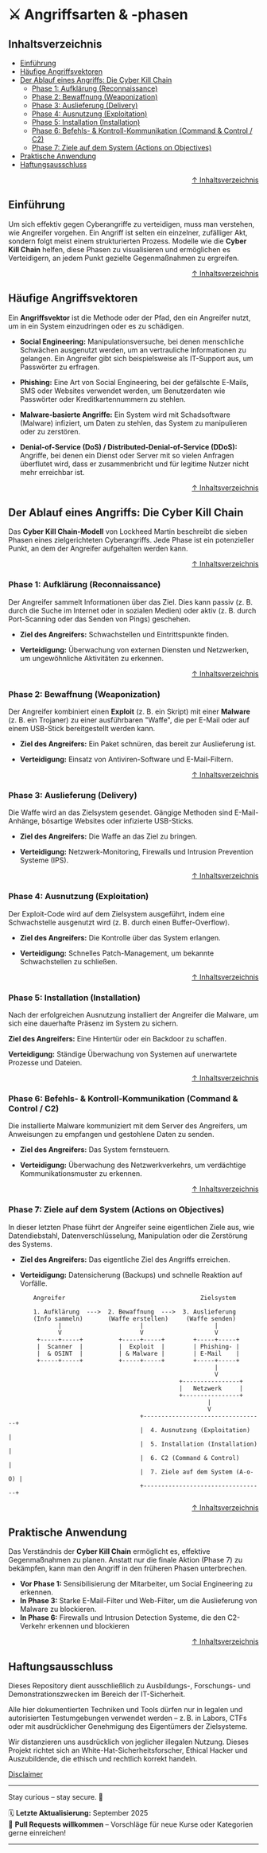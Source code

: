 # ⚔️ Angriffsarten & -phasen
## Inhaltsverzeichnis
- [Einführung](#einführung)
- [Häufige Angriffsvektoren](#häufige-angriffsvektoren)
- [Der Ablauf eines Angriffs: Die Cyber Kill Chain](#der-ablauf-eines-angriffs-die-cyber-kill-chain)
    - [Phase 1: Aufklärung (Reconnaissance)](#phase-1-aufklärung-reconnaissance)
    - [Phase 2: Bewaffnung (Weaponization)](#phase-2-bewaffnung-weaponization)
    - [Phase 3: Auslieferung (Delivery)](#phase-3-auslieferung-delivery)
    - [Phase 4: Ausnutzung (Exploitation)](#phase-4-ausnutzung-exploitation)
    - [Phase 5: Installation (Installation)](#phase-5-installation-installation)
    - [Phase 6: Befehls- & Kontroll-Kommunikation (Command & Control / C2)](#phase-6-befehls---kontroll-kommunikation-command--control--c2)
    - [Phase 7: Ziele auf dem System (Actions on Objectives)](#phase-7-ziele-auf-dem-system-actions-on-objectives)
- [Praktische Anwendung](#praktische-anwendung)
- [Haftungsausschluss](#haftungsausschluss)


<div align=right>

[↑ Inhaltsverzeichnis](#inhaltsverzeichnis)

</div>


## Einführung
Um sich effektiv gegen Cyberangriffe zu verteidigen, muss man verstehen, wie Angreifer vorgehen. Ein Angriff ist selten ein einzelner, zufälliger Akt, sondern folgt meist einem strukturierten Prozess. Modelle wie die **Cyber Kill Chain** helfen, diese Phasen zu visualisieren und ermöglichen es Verteidigern, an jedem Punkt gezielte Gegenmaßnahmen zu ergreifen.


<div align=right>

[↑ Inhaltsverzeichnis](#inhaltsverzeichnis)

</div>


## Häufige Angriffsvektoren
Ein **Angriffsvektor** ist die Methode oder der Pfad, den ein Angreifer nutzt, um in ein System einzudringen oder es zu schädigen.

- **Social Engineering:** Manipulationsversuche, bei denen menschliche Schwächen ausgenutzt werden, um an vertrauliche Informationen zu gelangen. Ein Angreifer gibt sich beispielsweise als IT-Support aus, um Passwörter zu erfragen.

- **Phishing:** Eine Art von Social Engineering, bei der gefälschte E-Mails, SMS oder Websites verwendet werden, um Benutzerdaten wie Passwörter oder Kreditkartennummern zu stehlen.

- **Malware-basierte Angriffe:** Ein System wird mit Schadsoftware (Malware) infiziert, um Daten zu stehlen, das System zu manipulieren oder zu zerstören.

- **Denial-of-Service (DoS) / Distributed-Denial-of-Service (DDoS):** Angriffe, bei denen ein Dienst oder Server mit so vielen Anfragen überflutet wird, dass er zusammenbricht und für legitime Nutzer nicht mehr erreichbar ist.

<div align=right>

[↑ Inhaltsverzeichnis](#inhaltsverzeichnis)

</div>


## Der Ablauf eines Angriffs: Die Cyber Kill Chain
Das **Cyber Kill Chain-Modell** von Lockheed Martin beschreibt die sieben Phasen eines zielgerichteten Cyberangriffs. Jede Phase ist ein potenzieller Punkt, an dem der Angreifer aufgehalten werden kann.


<div align=right>

[↑ Inhaltsverzeichnis](#inhaltsverzeichnis)

</div>

### Phase 1: Aufklärung (Reconnaissance)
Der Angreifer sammelt Informationen über das Ziel. Dies kann passiv (z. B. durch die Suche im Internet oder in sozialen Medien) oder aktiv (z. B. durch Port-Scanning oder das Senden von Pings) geschehen.

- **Ziel des Angreifers:** Schwachstellen und Eintrittspunkte finden.

- **Verteidigung:** Überwachung von externen Diensten und Netzwerken, um ungewöhnliche Aktivitäten zu erkennen.


<div align=right>

[↑ Inhaltsverzeichnis](#inhaltsverzeichnis)

</div>


### Phase 2: Bewaffnung (Weaponization)
Der Angreifer kombiniert einen **Exploit** (z. B. ein Skript) mit einer **Malware** (z. B. ein Trojaner) zu einer ausführbaren "Waffe", die per E-Mail oder auf einem USB-Stick bereitgestellt werden kann.

- **Ziel des Angreifers:** Ein Paket schnüren, das bereit zur Auslieferung ist.

- **Verteidigung:** Einsatz von Antiviren-Software und E-Mail-Filtern.


<div align=right>

[↑ Inhaltsverzeichnis](#inhaltsverzeichnis)

</div>


### Phase 3: Auslieferung (Delivery)
Die Waffe wird an das Zielsystem gesendet. Gängige Methoden sind E-Mail-Anhänge, bösartige Websites oder infizierte USB-Sticks.

- **Ziel des Angreifers:** Die Waffe an das Ziel zu bringen.

- **Verteidigung:** Netzwerk-Monitoring, Firewalls und Intrusion Prevention Systeme (IPS).



<div align=right>

[↑ Inhaltsverzeichnis](#inhaltsverzeichnis)

</div>


### Phase 4: Ausnutzung (Exploitation)
Der Exploit-Code wird auf dem Zielsystem ausgeführt, indem eine Schwachstelle ausgenutzt wird (z. B. durch einen Buffer-Overflow).

- **Ziel des Angreifers:** Die Kontrolle über das System erlangen.

- **Verteidigung:** Schnelles Patch-Management, um bekannte Schwachstellen zu schließen.


<div align=right>

[↑ Inhaltsverzeichnis](#inhaltsverzeichnis)

</div>


### Phase 5: Installation (Installation)
Nach der erfolgreichen Ausnutzung installiert der Angreifer die Malware, um sich eine dauerhafte Präsenz im System zu sichern.

**Ziel des Angreifers:** Eine Hintertür oder ein Backdoor zu schaffen.

**Verteidigung:** Ständige Überwachung von Systemen auf unerwartete Prozesse und Dateien.



<div align=right>

[↑ Inhaltsverzeichnis](#inhaltsverzeichnis)

</div>


### Phase 6: Befehls- & Kontroll-Kommunikation (Command & Control / C2)
Die installierte Malware kommuniziert mit dem Server des Angreifers, um Anweisungen zu empfangen und gestohlene Daten zu senden.

- **Ziel des Angreifers:** Das System fernsteuern.

- **Verteidigung:** Überwachung des Netzwerkverkehrs, um verdächtige Kommunikationsmuster zu erkennen.



<div align=right>

[↑ Inhaltsverzeichnis](#inhaltsverzeichnis)

</div>


### Phase 7: Ziele auf dem System (Actions on Objectives)
In dieser letzten Phase führt der Angreifer seine eigentlichen Ziele aus, wie Datendiebstahl, Datenverschlüsselung, Manipulation oder die Zerstörung des Systems.

- **Ziel des Angreifers:** Das eigentliche Ziel des Angriffs erreichen.

- **Verteidigung:** Datensicherung (Backups) und schnelle Reaktion auf Vorfälle.

```text
       Angreifer                                      Zielsystem

       1. Aufklärung  --->  2. Bewaffnung  --->  3. Auslieferung
       (Info sammeln)       (Waffe erstellen)     (Waffe senden)
              |                      |                    |
              V                      V                    V
        +-----+-----+          +-----+-----+        +-----+-----+
        |  Scanner  |          |  Exploit  |        | Phishing- |
        |  & OSINT  |          | & Malware |        | E-Mail    |
        +-----+-----+          +-----+-----+        +-----+-----+
                                                          |
                                                          V
                                                +----------------+
                                                |   Netzwerk     |
                                                +----------------+
                                                        |
                                                        V
                                     +----------------------------------+
                                     |  4. Ausnutzung (Exploitation)    |
                                     |  5. Installation (Installation)  |
                                     |  6. C2 (Command & Control)       |
                                     |  7. Ziele auf dem System (A-o-O) |
                                     +----------------------------------+
```

<div align=right>

[↑ Inhaltsverzeichnis](#inhaltsverzeichnis)

</div>

## Praktische Anwendung
Das Verständnis der **Cyber Kill Chain** ermöglicht es, effektive Gegenmaßnahmen zu planen. Anstatt nur die finale Aktion (Phase 7) zu bekämpfen, kann man den Angriff in den früheren Phasen unterbrechen.

- **Vor Phase 1:** Sensibilisierung der Mitarbeiter, um Social Engineering zu erkennen.
- **In Phase 3:** Starke E-Mail-Filter und Web-Filter, um die Auslieferung von Malware zu blockieren.
- **In Phase 6:** Firewalls und Intrusion Detection Systeme, die den C2-Verkehr erkennen und blockieren



<div align=right>

[↑ Inhaltsverzeichnis](#inhaltsverzeichnis)

</div>


## Haftungsausschluss

Dieses Repository dient ausschließlich zu Ausbildungs-, Forschungs- und Demonstrationszwecken im Bereich der IT-Sicherheit.

Alle hier dokumentierten Techniken und Tools dürfen nur in legalen und autorisierten Testumgebungen verwendet werden – z. B. in Labors, CTFs oder mit ausdrücklicher Genehmigung des Eigentümers der Zielsysteme.

Wir distanzieren uns ausdrücklich von jeglicher illegalen Nutzung.
Dieses Projekt richtet sich an White-Hat-Sicherheitsforscher, Ethical Hacker und Auszubildende, die ethisch und rechtlich korrekt handeln.

[Disclaimer](/00-disclaimer/disclaimer.md)

--- 

Stay curious – stay secure. 🔐

🗓️ **Letzte Aktualisierung:** September 2025  
🤝 **Pull Requests willkommen** – Vorschläge für neue Kurse oder Kategorien gerne einreichen!

---